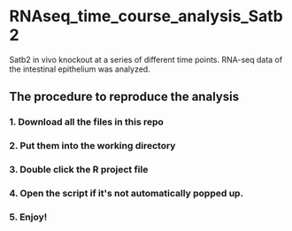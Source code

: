 # RNAseq_time_course_analysis_Satb2
Satb2 in vivo knockout at a series of different time points. RNA-seq data of the intestinal epithelium was analyzed.

## The procedure to reproduce the analysis
### 1. Download all the files in this repo
### 2. Put them into the working directory
### 3. Double click the R project file
### 4. Open the script if it's not automatically popped up.
### 5. Enjoy!
